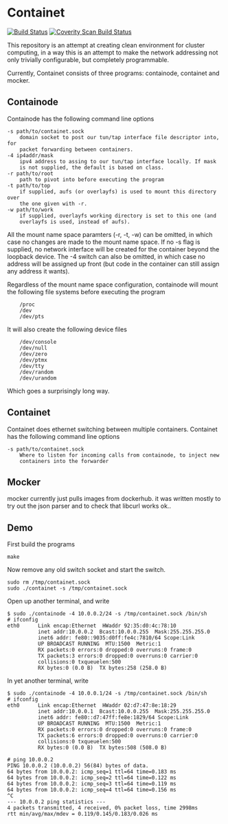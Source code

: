 
# Containet

[![Build Status](https://travis-ci.org/aki5/containet.svg?branch=master)](https://travis-ci.org/aki5/containet)
[![Coverity Scan Build Status](https://scan.coverity.com/projects/7971/badge.svg)](https://scan.coverity.com/projects/containet)

This repository is an attempt at creating clean environment for cluster
computing, in a way this is an attempt to make the network addressing not
only trivially configurable, but completely programmable.

Currently, Containet consists of three programs: containode, containet and mocker.

## Containode

Containode has the following command line options

```
-s path/to/containet.sock
	domain socket to post our tun/tap interface file descriptor into, for
	packet forwarding between containers.
-4 ip4addr/mask
	ipv4 address to assing to our tun/tap interface locally. If mask
	is not supplied, the default is based on class.
-r path/to/root
	path to pivot into before executing the program
-t path/to/top
	if supplied, aufs (or overlayfs) is used to mount this directory over
	the one given with -r.
-w path/to/work
	if supplied, overlayfs working directory is set to this one (and
	overlayfs is used, instead of aufs).
```

All the mount name space paramters (-r, -t, -w) can be omitted, in which case
no changes are made to the mount name space. If no -s flag is supplied,
no network interface will be created for the container beyond the loopback
device. The -4 switch can also be omitted, in which case no address will be
assigned up front (but code in the container can still assign any address it
wants).

Regardless of the mount name space configuration, containode will mount the
following file systems before executing the program

```
	/proc
	/dev
	/dev/pts
```

It will also create the following device files

```
	/dev/console
	/dev/null
	/dev/zero
	/dev/ptmx
	/dev/tty
	/dev/random
	/dev/urandom
```

Which goes a surprisingly long way.

## Containet

Containet does ethernet switching between multiple containers. Containet has the
following command line options

```
-s path/to/containet.sock
	Where to listen for incoming calls from containode, to inject new
	containers into the forwarder
```

## Mocker

mocker currently just pulls images from dockerhub. it was written mostly to try out
the json parser and to check that libcurl works ok..

## Demo

First build the programs
```
make
```

Now remove any old switch socket and start the switch.

```
sudo rm /tmp/containet.sock
sudo ./containet -s /tmp/containet.sock
```

Open up another terminal, and write

```
$ sudo ./containode -4 10.0.0.2/24 -s /tmp/containet.sock /bin/sh
# ifconfig
eth0      Link encap:Ethernet  HWaddr 92:35:d0:4c:78:10  
          inet addr:10.0.0.2  Bcast:10.0.0.255  Mask:255.255.255.0
          inet6 addr: fe80::9035:d0ff:fe4c:7810/64 Scope:Link
          UP BROADCAST RUNNING  MTU:1500  Metric:1
          RX packets:0 errors:0 dropped:0 overruns:0 frame:0
          TX packets:3 errors:0 dropped:0 overruns:0 carrier:0
          collisions:0 txqueuelen:500 
          RX bytes:0 (0.0 B)  TX bytes:258 (258.0 B)
```

In yet another terminal, write 

```
$ sudo ./containode -4 10.0.0.1/24 -s /tmp/containet.sock /bin/sh
# ifconfig
eth0      Link encap:Ethernet  HWaddr 02:d7:47:8e:18:29  
          inet addr:10.0.0.1  Bcast:10.0.0.255  Mask:255.255.255.0
          inet6 addr: fe80::d7:47ff:fe8e:1829/64 Scope:Link
          UP BROADCAST RUNNING  MTU:1500  Metric:1
          RX packets:0 errors:0 dropped:0 overruns:0 frame:0
          TX packets:6 errors:0 dropped:0 overruns:0 carrier:0
          collisions:0 txqueuelen:500 
          RX bytes:0 (0.0 B)  TX bytes:508 (508.0 B)

# ping 10.0.0.2
PING 10.0.0.2 (10.0.0.2) 56(84) bytes of data.
64 bytes from 10.0.0.2: icmp_seq=1 ttl=64 time=0.183 ms
64 bytes from 10.0.0.2: icmp_seq=2 ttl=64 time=0.122 ms
64 bytes from 10.0.0.2: icmp_seq=3 ttl=64 time=0.119 ms
64 bytes from 10.0.0.2: icmp_seq=4 ttl=64 time=0.156 ms
^C
--- 10.0.0.2 ping statistics ---
4 packets transmitted, 4 received, 0% packet loss, time 2998ms
rtt min/avg/max/mdev = 0.119/0.145/0.183/0.026 ms
```
